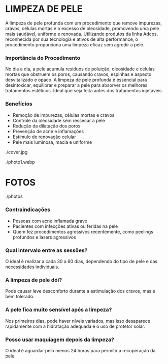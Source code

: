 <!-- order:70 -->
<!-- title:start -->
# LIMPEZA DE PELE
<!-- title:end -->
<!-- description:start -->
A limpeza de pele profunda com um procedimento que remove impurezas, cravos, células mortas e o excesso de oleosidade, promovendo uma pele mais saudável, uniforme e renovada. Utilizando produtos da linha Adcos, reconhecida por sua tecnologia e ativos de alta performance, o procedimento proporciona uma limpeza eficaz sem agredir a pele.

### Importância do Procedimento  
No dia a dia, a pele acumula resíduos de poluição, oleosidade e células mortas que obstruem os poros, causando cravos, espinhas e aspecto desvitalizado e opaco. A limpeza de pele profunda é essencial para desintoxicar, equilibrar e preparar a pele para absorver os melhores tratamentos estéticos. Ideal que seja feita antes dos tratamentos injetáveis.
### Benefícios  
- Remoção de impurezas, células mortas e cravos  
- Controle da oleosidade sem ressecar a pele  
- Redução da dilatação dos poros  
- Prevenção de acne e inflamações  
- Estímulo de renovação celular  
- Pele mais luminosa, macia e uniforme  
<!-- description:end -->
<!-- cover:start -->
./cover.jpg
<!-- cover:end -->

<!-- photo1:start -->
./photo1.webp
<!-- photo1:end -->

<!-- carousel:start -->
# FOTOS
./photos
<!-- carousel:end -->


<!-- faq:start -->
### Contraindicações  
- Pessoas com acne inflamada grave  
- Pacientes com infecções ativas ou feridas na pele  
- Quem fez procedimentos agressivos recentemente, como peelings profundos e lasers agressivos  
<!-- faq:end -->
<!-- faq:start -->
### Qual intervalo entre as sessões?  
O ideal é realizar a cada 30 a 60 dias, dependendo do tipo de pele e das necessidades individuais.
<!-- faq:end -->
<!-- faq:start -->
### A limpeza de pele dói?  
Pode causar leve desconforto durante a estimulação dos cravos, mas é bem tolerado.
<!-- faq:end -->
<!-- faq:start -->
### A pele fica muito sensível após a limpeza?  
Nos primeiros dias, pode haver níveis variados, mas isso desaparece rapidamente com a hidratação adequada e o uso de protetor solar.
<!-- faq:end -->
<!-- faq:start -->
### Posso usar maquiagem depois da limpeza?  
O ideal é aguardar pelo menos 24 horas para permitir a recuperação da pele.
<!-- faq:end -->
